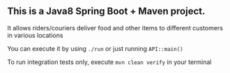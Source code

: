 ## This is a Java8 Spring Boot + Maven project.

It allows riders/couriers deliver food and other items to different customers in various locations

You can execute it by using `./run` or just running `API::main()`

To run integration tests only, execute `mvn clean verify` in your terminal




